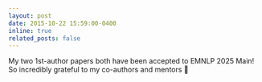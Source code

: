 ```yaml
---
layout: post
date: 2015-10-22 15:59:00-0400
inline: true
related_posts: false
---
```


My two 1st-author papers both have been accepted to EMNLP 2025 Main! So incredibly grateful to my co-authors and mentors 💐 
